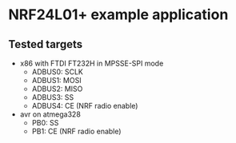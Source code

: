 # NRF24L01+ example application

## Tested targets

* x86 with FTDI FT232H in MPSSE-SPI mode
    * ADBUS0: SCLK
    * ADBUS1: MOSI
    * ADBUS2: MISO
    * ADBUS3: SS
    * ADBUS4: CE (NRF radio enable)
* avr on atmega328
    * PB0: SS
    * PB1: CE (NRF radio enable)
